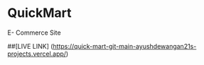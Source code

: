 # QuickMart
 E- Commerce Site

 ##[LIVE LINK] (https://quick-mart-git-main-ayushdewangan21s-projects.vercel.app/)
